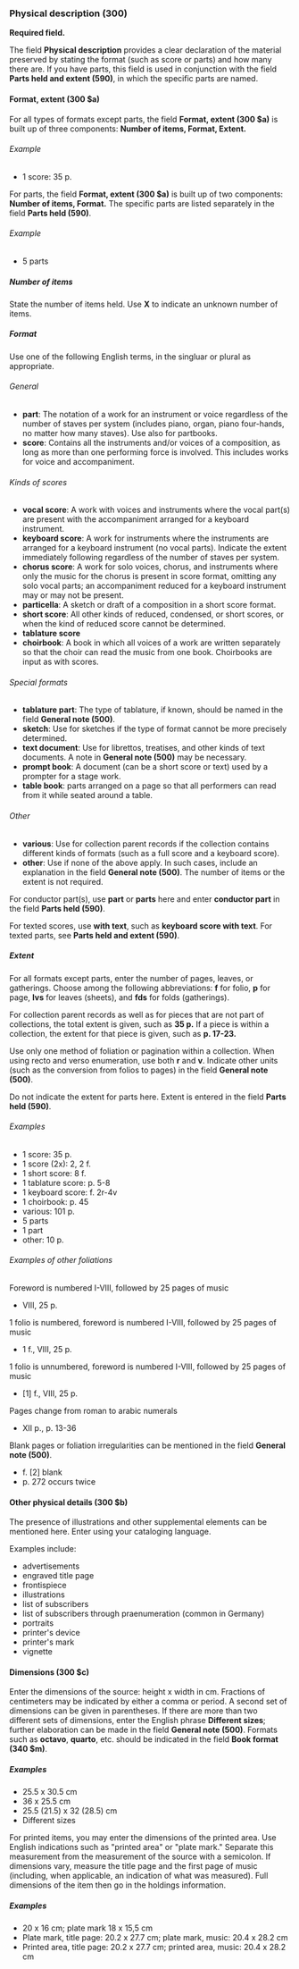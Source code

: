 ### Physical description (300)

**Required field.**  

The field **Physical description** provides a clear declaration of the material preserved by stating the format (such as score or parts) and how many there are. If you have parts, this field is used in conjunction with the field **Parts held and extent (590)**, in which the specific parts are named.

#### Format, extent (300 $a)

For all types of formats except parts, the field **Format, extent (300 $a)** is built up of three components: **Number of items, Format, Extent.**

###### Example  
- 1 score: 35 p.

For parts, the field **Format, extent (300 $a)** is built up of two components: **Number of items, Format.** The specific parts are listed separately in the field **Parts held (590)**.  

###### Example  

- 5 parts

##### Number of items  

State the number of items held. Use **X** to indicate an unknown number of items.

##### Format  

Use one of the following English terms, in the singluar or plural as appropriate.  

###### General

- **part**: The notation of a work for an instrument or voice regardless of the number of staves per system (includes
  piano, organ, piano four-hands, no matter how many staves). Use also for partbooks.
- **score**: Contains all the instruments and/or voices of a composition, as long as more than one performing force
  is involved. This includes works for voice and accompaniment.

###### Kinds of scores  

- **vocal score**: A work with voices and instruments where the vocal part(s) are present with the accompaniment arranged for a keyboard instrument.
- **keyboard score**: A work for instruments where the instruments are arranged for a keyboard instrument (no vocal parts). Indicate the extent
  immediately following regardless of the number of staves per system.
- **chorus score**: A work for solo voices, chorus, and instruments where only the music for the chorus is present in score format, omitting any solo vocal parts; an accompaniment reduced for a keyboard instrument may or may not be present.  
- **particella**: A sketch or draft of a composition in a short score format.
- **short score**: All other kinds of reduced, condensed, or short scores, or when the kind of reduced score cannot be determined.  
- **tablature score**  
- **choirbook**: A book in which all voices of a work are written separately so that the choir can read the music from one book. Choirbooks are input as with scores.  

###### Special formats  

- **tablature part**: The type of tablature, if known, should be named in the field **General note (500)**.  
- **sketch**: Use for sketches if the type of format cannot be more precisely determined.
- **text document**: Use for librettos, treatises, and other kinds of text documents. A note in **General note (500)** may be necessary.
- **prompt book**: A document (can be a short score or text) used by a prompter for a stage work.
- **table book**: parts arranged on a page so that all performers can read from it while seated around a table.

###### Other  

- **various**: Use for collection parent records if the collection contains different kinds of formats (such as a full
  score and a keyboard score).
- **other**: Use if none of the above apply. In such cases, include an explanation in the field **General note (500)**.
  The number of items or the extent is not required.

For conductor part(s), use **part** or **parts** here and enter **conductor part** in the field **Parts held (590)**.  

For texted scores, use **with text**, such as **keyboard score with text**. For texted parts, see **Parts held and extent (590)**.

##### Extent  

For all formats except parts, enter the number of pages, leaves, or gatherings. Choose among the following abbreviations: **f** for
folio, **p** for page, **lvs** for leaves (sheets), and **fds** for folds (gatherings).

For collection parent records as well as for pieces that are not part of collections, the total extent is given, such as **35 p.** If a piece is within a collection, the extent for that piece is given, such as **p. 17-23.**

Use only one method of foliation or pagination within a collection. When using
recto and verso enumeration, use both **r** and **v**. Indicate other units (such as the conversion from folios to pages) in the field **General note (500)**.

Do not indicate the extent for parts here. Extent is entered in the field **Parts held (590)**.

###### Examples

- 1 score: 35 p.
- 1 score (2x): 2, 2 f.
- 1 short score: 8 f.
- 1 tablature score: p. 5-8
- 1 keyboard score: f. 2r-4v
- 1 choirbook: p. 45
- various: 101 p.
- 5 parts
- 1 part
- other: 10 p.


###### Examples of other foliations    
Foreword is numbered I-VIII, followed by 25 pages of music

- VIII, 25 p.

1 folio is numbered, foreword is numbered I-VIII, followed by 25 pages of music

- 1 f., VIII, 25 p.

1 folio is unnumbered, foreword is numbered I-VIII, followed by 25 pages of music

- [1] f., VIII, 25 p.

Pages change from roman to arabic numerals

- XII p., p. 13-36

Blank pages or foliation irregularities can be mentioned in the field **General note (500)**.

- f. [2] blank
- p. 272 occurs twice

#### Other physical details (300 $b)

The presence of illustrations and other supplemental elements can be mentioned here. Enter using your cataloging
language.

Examples include:

- advertisements
- engraved title page
- frontispiece
- illustrations
- list of subscribers
- list of subscribers through praenumeration (common in Germany)
- portraits
- printer's device
- printer's mark
- vignette

#### Dimensions (300 $c)

Enter the dimensions of the source: height x width in cm. Fractions of centimeters may be indicated by either a comma or
period. A second set of dimensions can be given in parentheses. If there are more than two different sets of dimensions,
enter the English phrase **Different sizes**; further elaboration can be made in the field **General note (500)**.
Formats such as **octavo**, **quarto**, etc. should be indicated in the field **Book format (340 $m)**.

##### Examples

- 25.5 x 30.5 cm
- 36 x 25.5 cm
- 25.5 (21.5) x 32 (28.5) cm
- Different sizes

For printed items, you may enter the dimensions of the printed area. Use English indications such as "printed area"
or "plate mark." Separate this measurement from the measurement of the source with a semicolon. If dimensions vary,
measure the title page and the first page of music (including, when applicable, an indication of what was measured). Full dimensions of the item then go in the holdings information.

##### Examples

- 20 x 16 cm; plate mark 18 x 15,5 cm
- Plate mark, title page: 20.2 x 27.7 cm; plate mark, music: 20.4 x 28.2 cm
- Printed area, title page: 20.2 x 27.7 cm; printed area, music: 20.4 x 28.2 cm
